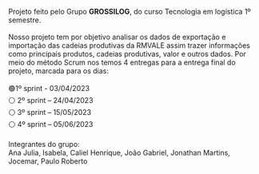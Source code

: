 Projeto feito pelo Grupo <strong>GROSSILOG</strong>, do curso Tecnologia em logística 1º semestre.</br></br>
Nosso projeto tem por objetivo analisar os dados de exportação e importação das cadeias produtivas da RMVALE assim trazer informações como principais produtos, cadeias produtivas, valor e outros dados.
Por meio do método Scrum nos temos 4 entregas para a entrega final do projeto, marcada para os dias:</br></br>
:green_circle:1º sprint - 03/04/2023</br>
:white_circle: 2º sprint – 24/04/2023</br>
:white_circle: 3º sprint – 15/05/2023</br>
:white_circle: 4º sprint – 05/06/2023</br>
</br>
Integrantes do grupo:</br>
Ana Julia, Isabela, Caliel Henrique, João Gabriel, Jonathan Martins, Jocemar, Paulo Roberto
